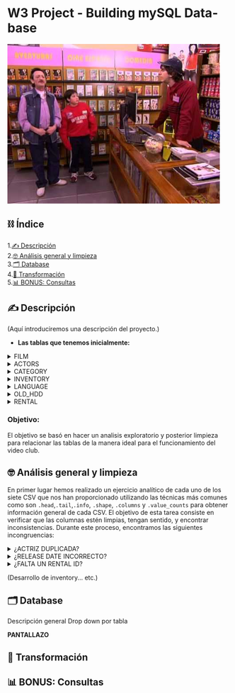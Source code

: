 # W3 Project - Building mySQL Data-base

![portada](https://github.com/Calbacho/w3-database-project/blob/main/videoclip2.jpg)

## ⛓️ Índice

1.[✍️ Descripción](#descripción)\
2.[🤓 Análisis general y limpieza](#análisis)\
3.[🗂️ Database](#database)\
4.[🧬 Transformación](#transformación)\
5.[📊 BONUS: Consultas](#consultas)


<a name="descripción"/>

## ✍️ Descripción

(Aquí introduciremos una descripción del proyecto.)

 - **Las tablas que tenemos inicialmente:**

<details>
<summary>FILM</summary>
<br>

![films](https://github.com/Calbacho/w3-database-project/blob/main/films.png)

</details>

<details>
<summary>ACTORS</summary>
<br>

ID del actor, nombres y apellidos de los actores.
<br>
<br>
![Actors](https://github.com/Calbacho/w3-database-project/blob/main/Actors.png)

</details>

<details>
<summary>CATEGORY</summary>
<br>

ID de categoria, nombre de categoria (comedia, aventura, romance)
<br>
<br>
![category](https://github.com/Calbacho/w3-database-project/blob/main/category.png)

</details>

<details>
<summary>INVENTORY</summary>
<br>

ID de inventario, ID de pelicula, ID Tienda
<br>
<br>
![inventory](https://github.com/Calbacho/w3-database-project/blob/main/inventory.png)

</details>

<details>
<summary>LANGUAGE</summary>
<br>

ID de lenguaje, nombre de lenguaje (Ingles, Italiano, etc)
<br>
<br>
![language](https://github.com/Calbacho/w3-database-project/blob/main/language.png)

</details>

<details>
<summary>OLD_HDD</summary>
<br>

Nombre y apellido de los actores, ID de inventario, titulos de peliculas donde aparece el respectivo actor o actriz
<br>
<br>
![oldhdd](https://github.com/Calbacho/w3-database-project/blob/main/oldhdd.png)

</details>

<details>
<summary>RENTAL</summary>
<br>

ID de alquiler, fecha de alquiler, fecha de retorno, ID de inventario, ID de cliente, ID del staff
<br>
<br>

![rental](https://github.com/Calbacho/w3-database-project/blob/main/rental.png)

</details>

 ### Objetivo:
 
El objetivo se basó en  hacer un analisis exploratorio y posterior limpieza para relacionar las tablas de la manera ideal para el funcionamiento del video club.
 
 
 <a name="análisis"/>
 
## 🤓 Análisis general y limpieza

En primer lugar hemos realizado un ejercicio analítico de cada uno de los siete CSV que nos han proporcionado utilizando las técnicas más comunes como son `.head`,`.tail`,`.info`, `.shape`, `.columns` y `.value_counts`  para obtener información general de cada CSV. El objetivo de esta tarea consiste en verificar que las columnas estén limpias, tengan sentido, y encontrar inconsistencias. Durante este proceso, encontramos las siguientes incongruencias:

<details>
<summary>¿ACTRIZ DUPLICADA?</summary>
<br>


<br>
<br>



</details>

<details>
<summary>¿RELEASE DATE INCORRECTO?</summary>
<br>


<br>
<br>



</details>
<details>
<summary>¿FALTA UN RENTAL ID?</summary>
<br>


<br>
<br>



</details>


(Desarrollo de inventory... etc.)


 <a name="database"/>
 
## 🗂️ Database

Descripción general
Drop down por tabla

**PANTALLAZO**


<a name="transformación"/>

## 🧬 Transformación


<a name="consultas"/>

## 📊 BONUS: Consultas
